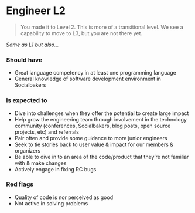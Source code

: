 # Engineer L2
> You made it to Level 2. This is more of a transitional level. We see a capability to move to L3, but you are not there yet.

*Same as L1 but also...*

### Should have

* Great language competency in at least one programming language
* General knowledge of software development environment in Socialbakers

### Is expected to

* Dive into challenges when they offer the potential to create large impact
* Help grow the engineering team through involvement in the technology community (conferences, Socialbakers, blog posts, open source projects, etc) and referrals
* Pair often and provide some guidance to more junior engineers
* Seek to tie stories back to user value & impact for our members & organizers
* Be able to dive in to an area of the code/product that they’re not familiar with & make changes
* Actively engage in fixing RC bugs

### Red flags
* Quality of code is nor perceived as good
* Not active in solving problems


